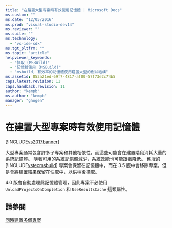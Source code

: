```yaml
---
title: "在建置大型專案時有效使用記憶體 | Microsoft Docs"
ms.custom: ""
ms.date: "12/05/2016"
ms.prod: "visual-studio-dev14"
ms.reviewer: ""
ms.suite: ""
ms.technology: 
  - "vs-ide-sdk"
ms.tgt_pltfrm: ""
ms.topic: "article"
helpviewer_keywords: 
  - "快取 (MSBuild)"
  - "記憶體使用 (MSBuild)"
  - "msbuild, 有效率的記憶體使用建置大型的樹狀結構"
ms.assetid: 853a21ed-69f7-4817-af00-57f73e2c74b5
caps.latest.revision: 11
caps.handback.revision: 11
author: "kempb"
ms.author: "kempb"
manager: "ghogen"
---
```

# 在建置大型專案時有效使用記憶體
[!INCLUDE[vs2017banner](../code-quality/includes/vs2017banner.md)]

大型專案通常包含許多子專案和其他相依性，而這些可能會在建置階段消耗大量的系統記憶體。  隨著可用的系統記憶體減少，系統效能也可能跟著降低。  舊版的 [!INCLUDE[vstecmsbuild](../extensibility/internals/includes/vstecmsbuild_md.md)] 專案會保留在記憶體中，而在 3.5 版中會移除專案，但是會將建置結果保留在快取中，以供稍後擷取。  
  
 4.0 版會自動處理此記憶體管理，因此專案不必使用 `UnloadProjectsOnCompletion` 和 `UseResultsCache` 這類屬性。  
  
## 請參閱  
 [同時建置多個專案](../msbuild/building-multiple-projects-in-parallel-with-msbuild.md)